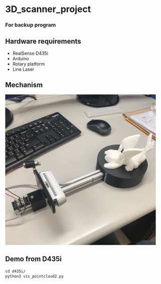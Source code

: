 # 3D_scanner_project
### For backup program

## Hardware requirements
* RealSense D435i
* Arduino
* Rotary platform
* Line Laser

## Mechanism
<img src="./_tmp/1.jpg" width="480" height="480" alt="機構圖"/><br/>
## Demo from D435i
```
cd d435i/
python3 vis_pointcloud2.py
```
